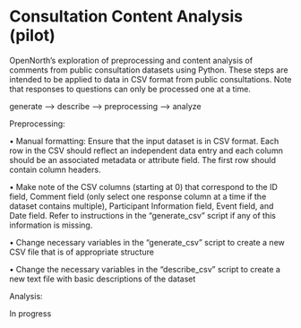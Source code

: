 # Consultation Content Analysis (pilot)

OpenNorth’s exploration of preprocessing and content analysis of comments from public consultation datasets using Python. These steps are intended to be applied to data in CSV format from public consultations. Note that responses to questions can only be processed one at a time.

generate --> describe --> preprocessing --> analyze

Preprocessing: 

•	Manual formatting: Ensure that the input dataset is in CSV format. Each row in the CSV should reflect an independent data entry and each column should be an associated metadata or attribute field. The first row should contain column headers. 

•	Make note of the CSV columns (starting at 0) that correspond to the ID field, Comment field (only select one response column at a time if the dataset contains multiple), Participant Information field, Event field, and Date field. Refer to instructions in the “generate_csv” script if any of this information is missing. 

•	Change necessary variables in the “generate_csv” script to create a new CSV file that is of appropriate structure 

•	Change the necessary variables in the “describe_csv” script to create a new text file with basic descriptions of the dataset

Analysis: 

In progress


